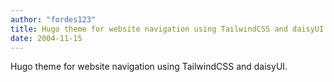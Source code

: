```yaml
---
author: "fordes123"
title: Hugo theme for website navigation using TailwindCSS and daisyUI.
date: 2004-11-15
---
```


Hugo theme for website navigation using TailwindCSS and daisyUI.

